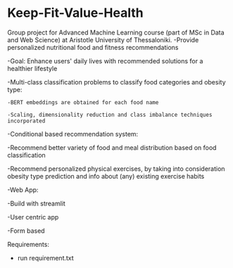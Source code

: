 # Keep-Fit-Value-Health

Group project for Advanced Machine Learning course (part of MSc in Data and Web Science) at Aristotle University of Thessaloniki.
-Provide personalized nutritional food and fitness recommendations

-Goal: Enhance users' daily lives with recommended solutions for a healthier lifestyle

-Multi-class classification problems to classify food categories and obesity type:

    -BERT embeddings are obtained for each food name

    -Scaling, dimensionality reduction and class imbalance techniques incorporated

-Conditional based recommendation system:

  -Recommend better variety of food and meal distribution based on food classification​

  -Recommend personalized physical exercises, by taking into consideration obesity type prediction and info about (any) existing exercise habits

-Web App:

  -Build with streamlit         

  -User centric app

  -Form based

Requirements:
- run requirement.txt
